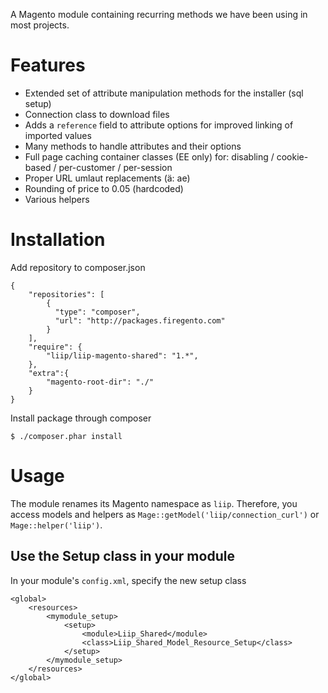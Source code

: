 A Magento module containing recurring methods we have been using in most projects.


Features
========

* Extended set of attribute manipulation methods for the installer (sql setup)
* Connection class to download files
* Adds a `reference` field to attribute options for improved linking of imported values
* Many methods to handle attributes and their options
* Full page caching container classes (EE only) for:
    disabling / cookie-based / per-customer / per-session
* Proper URL umlaut replacements (ä: ae)
* Rounding of price to 0.05 (hardcoded)
* Various helpers



Installation
============

Add repository to composer.json

    {
        "repositories": [
            {
              "type": "composer",
              "url": "http://packages.firegento.com"
            }
        ],
        "require": {
            "liip/liip-magento-shared": "1.*",
        },
        "extra":{
            "magento-root-dir": "./"
        }
    }

Install package through composer

    $ ./composer.phar install


Usage
=====

The module renames its Magento namespace as `liip`. Therefore, you access models and helpers
as `Mage::getModel('liip/connection_curl')` or `Mage::helper('liip')`.

Use the Setup class in your module
----------------------------------

In your module's `config.xml`, specify the new setup class

    <global>
        <resources>
            <mymodule_setup>
                <setup>
                    <module>Liip_Shared</module>
                    <class>Liip_Shared_Model_Resource_Setup</class>
                </setup>
            </mymodule_setup>
        </resources>
    </global>

